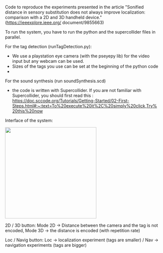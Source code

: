Code to reproduce the experiments presented in the article "Sonified distance in sensory substitution does not always improve localization: comparison with a 2D and 3D handheld device." (https://ieeexplore.ieee.org/
document/9855663)

To run the system, you have to run the python and the supercollider files in parallel. 

For the tag detection (runTagDetection.py):
- We use a playstation eye camera (with the pseyepy lib)  for the video input but any webcam can be used. 
- Sizes of the tags you use can be set at the beginning of the python code
- 

For the sound synthesis (run soundSynthesis.scd)
- the code is written with Supercollider. If you are not familiar with Supercollider, you should first read this : https://doc.sccode.org/Tutorials/Getting-Started/02-First-Steps.html#:~:text=To%20execute%20it%2C%20simply%20click,Try%20this%20now 



Interface of the system: 


 <img src="https://user-images.githubusercontent.com/6518453/189969154-08d6aae5-fa0a-4e4e-b2f6-51de0a7e8670.png" width="300">

 2D / 3D button: Mode 2D -> Distance between the camera and the tag is not encoded, Mode 3D -> the distance is encoded (with repetition rate)
 
 Loc / Navig button: Loc -> localization experiment (tags are smaller) / Nav -> navigation experiments (tags are bigger)



